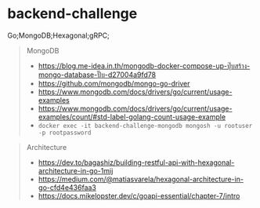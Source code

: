 # backend-challenge
Go;MongoDB;Hexagonal;gRPC;



> MongoDB
> - https://blog.me-idea.in.th/mongodb-docker-compose-up-ปุ๊บสร้าง-mongo-database-ปั๊บ-d27004a9fd78
> - https://github.com/mongodb/mongo-go-driver
> - https://www.mongodb.com/docs/drivers/go/current/usage-examples
> - https://www.mongodb.com/docs/drivers/go/current/usage-examples/count/#std-label-golang-count-usage-example
> - `docker exec -it backend-challenge-mongodb mongosh -u rootuser -p rootpassword`

> Architecture
> - https://dev.to/bagashiz/building-restful-api-with-hexagonal-architecture-in-go-1mij
> - https://medium.com/@matiasvarela/hexagonal-architecture-in-go-cfd4e436faa3
> - https://docs.mikelopster.dev/c/goapi-essential/chapter-7/intro